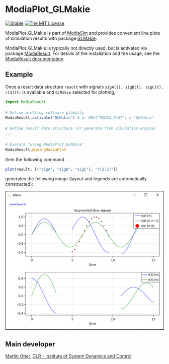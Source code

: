 # ModiaPlot_GLMakie

[![Stable](https://img.shields.io/badge/docs-stable-blue.svg)](https://modiasim.github.io/ModiaResult.jl/stable/index.html)
[![The MIT License](https://img.shields.io/badge/license-MIT-brightgreen.svg?style=flat-square)](https://github.com/ModiaSim/ModiaResult.jl/blob/master/LICENSE.md)

ModiaPlot_GLMakie is part of [ModiaSim](https://modiasim.github.io/docs/)
and provides convenient line plots of simulation results with package
[GLMakie](https://github.com/JuliaPlots/GLMakie.jl).

ModiaPlot_GLMakie is typically not directly used, but is activated via package
[ModiaResult](https://github.com/ModiaSim/ModiaResult.jl).
For details of the installation and the usage, 
see the [ModiaResult documentation](https://modiasim.github.io/ModiaResult.jl/stable/index.html).


## Example

Once a result data structure `result` with signals `sigA(t), sigB(t), sigC(t), r[3](t)`
is available and `GLMakie` selected for plotting, 

```julia
import ModiaResult

# Define plotting software globally
ModiaResult.activate("GLMakie") # or ENV["MODIA_PLOT"] = "GLMakie"

# Define result data structure (or generate from simulation engine)
...
                
# Execute "using ModiaPlot_GLMakie"                              
ModiaResult.@usingModiaPlot
```

then the following command

```julia
plot(result, [("sigA", "sigB", "sigC"), "r[2:3]"])
```

generates the following image (layout and legends are automatically constructed):

![SegmentedSignalsPlot](docs/resources/images/segmented-signals-plot.png)


## Main developer

[Martin Otter](https://rmc.dlr.de/sr/en/staff/martin.otter/),
[DLR - Institute of System Dynamics and Control](https://www.dlr.de/sr/en)
